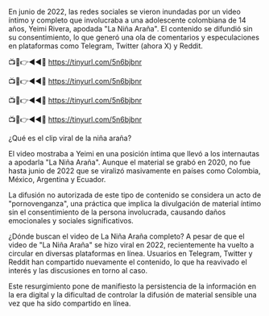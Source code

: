 En junio de 2022, las redes sociales se vieron inundadas por un video íntimo y completo que involucraba a una adolescente colombiana de 14 años, Yeimi Rivera, apodada "La Niña Araña". El contenido se difundió sin su consentimiento, lo que generó una ola de comentarios y especulaciones en plataformas como Telegram, Twitter (ahora X) y Reddit.

📺📱👉◄◄🔴  https://tinyurl.com/5n6bjbnr

📺📱👉◄◄🔴  https://tinyurl.com/5n6bjbnr

📺📱👉◄◄🔴  https://tinyurl.com/5n6bjbnr

📺📱👉◄◄🔴  https://tinyurl.com/5n6bjbnr


¿Qué es el clip viral de la niña araña?

El video mostraba a Yeimi en una posición íntima que llevó a los internautas a apodarla "La Niña Araña". Aunque el material se grabó en 2020, no fue hasta junio de 2022 que se viralizó masivamente en países como Colombia, México, Argentina y Ecuador.

La difusión no autorizada de este tipo de contenido se considera un acto de "pornovenganza", una práctica que implica la divulgación de material íntimo sin el consentimiento de la persona involucrada, causando daños emocionales y sociales significativos.

¿Dónde buscan el video de La Niña Araña completo?
A pesar de que el video de "La Niña Araña" se hizo viral en 2022, recientemente ha vuelto a circular en diversas plataformas en línea. Usuarios en Telegram, Twitter y Reddit han compartido nuevamente el contenido, lo que ha reavivado el interés y las discusiones en torno al caso.

Este resurgimiento pone de manifiesto la persistencia de la información en la era digital y la dificultad de controlar la difusión de material sensible una vez que ha sido compartido en línea.
